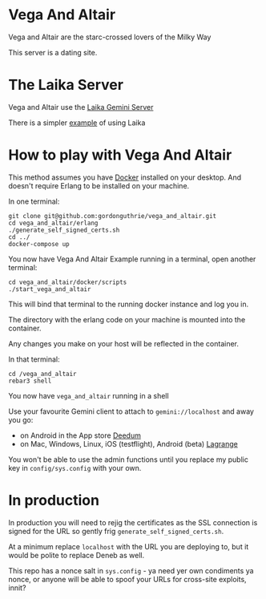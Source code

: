 # Vega And Altair

Vega and Altair are the starc-crossed lovers of the Milky Way

This server is a dating site.

# The Laika Server

Vega and Altair use the [Laika Gemini Server](https://github.com/gordonguthrie/laika.git)

There is a simpler [example](https://github.com/gordonguthrie/laika.git) of using Laika

# How to play with Vega And Altair

This method assumes you have [Docker](https://www.docker.com/get-started/) installed on your desktop. And doesn't require Erlang to be installed on your machine.

In one terminal:

```
git clone git@github.com:gordonguthrie/vega_and_altair.git
cd vega_and_altair/erlang
./generate_self_signed_certs.sh
cd ../
docker-compose up
```

You now have Vega And Altair Example running in a terminal, open another terminal:

```
cd vega_and_altair/docker/scripts
./start_vega_and_altair
```

This will bind that terminal to the running docker instance and log you in.

The directory with the erlang code on your machine is mounted into the container.

Any changes you make on your host will be reflected in the container.

In that terminal:

```
cd /vega_and_altair
rebar3 shell
```

You now have `vega_and_altair` running in a shell

Use your favourite Gemini client to attach to `gemini://localhost` and away you go:
* on Android in the App store [Deedum](https://play.google.com/store/apps/details?id=ca.snoe.deedum&hl=en_GB&gl=US&pli=1)
* on Mac, Windows, Linux, iOS (testflight), Android (beta) [Lagrange](https://gmi.skyjake.fi/lagrange/)

You won't be able to use the admin functions until you replace my public key in `config/sys.config` with your own.

# In production

In production you will need to rejig the certificates as the SSL connection is signed for the URL so gently frig `generate_self_signed_certs.sh`.

At a minimum replace `localhost` with the URL you are deploying to, but it would be polite to replace Deneb as well.

This repo has a nonce salt in `sys.config` - ya need yer own condiments ya nonce, or anyone will be able to spoof your URLs for cross-site exploits, innit?
